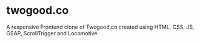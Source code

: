 # twogood.co
A responsive Frontend clone of Twogood.co  created using  HTML, CSS, JS, GSAP, ScrollTrigger and Locomotive.
